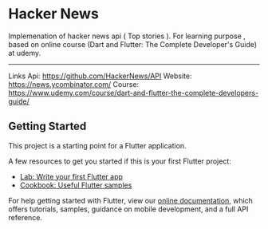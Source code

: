 # Hacker News

Implemenation of hacker news api ( Top stories ).
For learning purpose , based on online course (Dart and Flutter: The Complete Developer's Guide) at udemy.
_____________________________
Links
Api: https://github.com/HackerNews/API
Website: https://news.ycombinator.com/
Course: https://www.udemy.com/course/dart-and-flutter-the-complete-developers-guide/


## Getting Started

This project is a starting point for a Flutter application.

A few resources to get you started if this is your first Flutter project:

- [Lab: Write your first Flutter app](https://flutter.dev/docs/get-started/codelab)
- [Cookbook: Useful Flutter samples](https://flutter.dev/docs/cookbook)

For help getting started with Flutter, view our 
[online documentation](https://flutter.dev/docs), which offers tutorials, 
samples, guidance on mobile development, and a full API reference.
